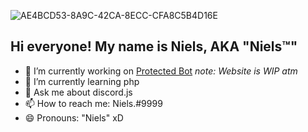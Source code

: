 ![AE4BCD53-8A9C-42CA-8ECC-CFA8C5B4D16E](https://user-images.githubusercontent.com/79902812/138931340-325fb893-711b-446d-a32b-032e0ebb5f2b.jpeg)


## Hi everyone! My name is Niels, AKA "Niels™"
- 🔭 I’m currently working on [Protected Bot](www.protectedbot.com) *note: Website is WIP atm*
- 🌱 I’m currently learning php
- 💬 Ask me about discord.js
- 📫 How to reach me: Niels.#9999
- 😄 Pronouns: "Niels" xD

